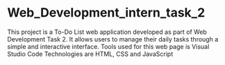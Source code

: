 # Web_Development_intern_task_2
This project is a To-Do List web application developed as part of Web Development Task 2. It allows users to manage their daily tasks through a simple and interactive interface.
Tools used for this web page is Visual Studio Code
Technologies are HTML, CSS and JavaScript
